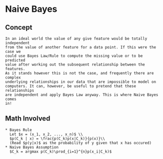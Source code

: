 # Naive Bayes
  ## Concept
    In an ideal world the value of any give feature would be totally independent
    from the value of another feature for a data point. If this were the case we
    could use Bayes Law/Rule to compute the missing value or to be predicted
    value after working out the subsequent relationship between the features. 
    As it stands however this is not the case, and frequently there are complex
    underlying relationships in our data that are impossible to model on
    computers. It can, however, be useful to pretend that these relationships
    are independent and apply Bayes Law anyway. This is where Naive Bayes comes
    in!
  ## Math Involved
    * Bayes Rule
      Let $x = (x_1, x_2, ..., x_n)$ \\
      $p(C_k | x) = \frac{p(C_k)p(x|C_k)}{p(x)}\\
      (Read $p(y|x)$ as the probability of y given that x has occured)
    * Naive Bayes Assumption
      $C_k = argmax p(C_k)\prod_{i=1}^{n}p(x_i|C_k)$ 

